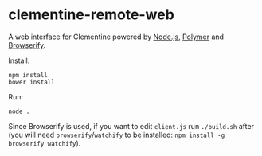 clementine-remote-web
=====================

A web interface for Clementine powered by [Node.js](http://nodejs.org/), [Polymer](https://www.polymer-project.org) and [Browserify](http://browserify.org/).

Install:
```shell
npm install
bower install
```

Run:
```shell
node .
```

Since Browserify is used, if you want to edit `client.js` run `./build.sh` after (you will need `browserify`/`watchify` to be installed: `npm install -g browserify watchify`).
